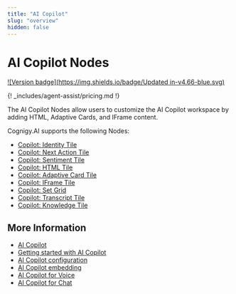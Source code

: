 ```yaml
---
title: "AI Copilot"
slug: "overview"
hidden: false
---
```


# AI Copilot Nodes

[![Version badge](https://img.shields.io/badge/Updated in-v4.66-blue.svg)](../../../release-notes/4.66.md)

{! _includes/agent-assist/pricing.md !}

The AI Copilot Nodes allow users to customize the AI Copilot workspace by adding HTML, Adaptive Cards, and IFrame content.

Cognigy.AI supports the following Nodes:

- [Copilot: Identity Tile](identity-tile.md)
- [Copilot: Next Action Tile](next-action-tile.md)
- [Copilot: Sentiment Tile](sentiment-tile.md)
- [Copilot: HTML Tile](set-html-tile.md)
- [Copilot: Adaptive Card Tile](set-adaptive-card-tile.md)
- [Copilot: IFrame Tile](set-iframe-tile.md)
- [Copilot: Set Grid](set-grid.md)
- [Copilot: Transcript Tile](transcript-tile.md)
- [Copilot: Knowledge Tile](knowledge-tile.md)

## More Information

- [AI Copilot](../../../ai-copilot/overview.md)
- [Getting started with AI Copilot](../../../ai-copilot/getting-started.md)
- [AI Copilot configuration](../../../ai-copilot/configuration.md)
- [AI Copilot embedding](../../../ai-copilot/embedding.md)
- [AI Copilot for Voice](../../../ai-copilot/voice/voice-overview.md)
- [AI Copilot for Chat](../../../ai-copilot/chat.md)